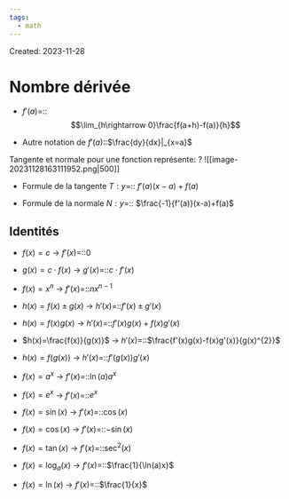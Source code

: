 ```yaml
---
tags:
  - math
---
```

Created: 2023-11-28

# Nombre dérivée
- $f'(a)$=::$$\lim_{h\rightarrow 0}\frac{f(a+h)-f(a)}{h}$$
<!--SR:!2023-11-30,1,230-->
- Autre notation de $f'(a)$::$\frac{dy}{dx}|_{x=a}$
<!--SR:!2023-12-02,3,250-->

Tangente et normale pour une fonction représente:
?
![[image-20231128163111952.png|500]]
<!--SR:!2023-12-02,3,250-->

- Formule de la tangente $T:y$=:: $f'(a)(x-a)+f(a)$
<!--SR:!2023-11-30,1,230-->
- Formule de la normale $N:y$=:: $\frac{-1}{f'(a)}(x-a)+f(a)$
<!--SR:!2023-11-30,1,230-->


## Identités
- $f(x)=c$ -> $f'(x)=$::$0$
<!--SR:!2023-12-02,3,250-->
- $g(x)=c\cdot f(x)$ -> $g'(x)=$::$c\cdot f'(x)$
<!--SR:!2023-12-02,3,250-->
- $f(x)=x^{n}$ -> $f'(x)=$::$nx^{n-1}$
<!--SR:!2023-12-02,3,250-->
- $h(x)=f(x)\pm g(x)$ -> $h'(x)=$::$f'(x)\pm g'(x)$
<!--SR:!2023-12-02,3,250-->
- $h(x)=f(x)g(x)$ -> $h'(x)=$::$f'(x)g(x)+f(x)g'(x)$
<!--SR:!2023-12-02,3,250-->
- $h(x)=\frac{f(x)}{g(x)}$ -> $h'(x)=$::$\frac{f'(x)g(x)-f(x)g'(x)}{g(x)^{2}}$
<!--SR:!2023-11-30,1,230-->
- $h(x)=f(g(x))$ -> $h'(x)=$::$f'(g(x))g'(x)$
<!--SR:!2023-12-02,3,250-->
- $f(x)=a^{x}$ -> $f'(x)=$::$\ln(a)a^{x}$
<!--SR:!2023-12-02,3,250-->
- $f(x)=e^{x}$ -> $f'(x)=$::$e^{x}$
<!--SR:!2023-12-02,3,250-->
- $f(x)=\sin(x)$ -> $f'(x)=$::$\cos(x)$
<!--SR:!2023-12-02,3,250-->
- $f(x)=\cos(x)$ -> $f'(x)=$::$-\sin(x)$
<!--SR:!2023-12-02,3,250-->
- $f(x)=\tan(x)$ -> $f'(x)=$::$\sec^{2}(x)$
<!--SR:!2023-12-02,3,250-->
- $f(x)=\log_{a}(x)$ -> $f'(x)=$::$\frac{1}{\ln(a)x}$
<!--SR:!2023-12-02,3,250-->
- $f(x)=\ln(x)$ -> $f'(x)=$::$\frac{1}{x}$
<!--SR:!2023-12-02,3,250-->


